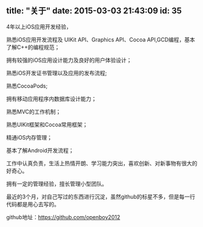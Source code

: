 title: "关于"
date: 2015-03-03 21:43:09
id: 35
---

4年以上iOS应用开发经验，

熟悉iOS应用开发流程及 UIKit API、Graphics API、Cocoa API,GCD编程，基本了解C++的编程规范；

拥有较强的iOS应用设计能力及良好的用户体验设计；

熟悉iOS开发证书管理以及应用的发布流程;

熟悉CocoaPods;

拥有移动应用程序内数据库设计能力；

熟悉MVC的工作机制；

熟悉UIKit框架和Cocoa常用框架；

精通iOS内存管理；

基本了解Android开发流程；

工作中认真负责，生活上热情开朗、学习能力突出，喜欢创新、对新事物有很大的好奇心。

拥有一定的管理经验，擅长管理小型团队。

最近的3个月，对自己写过的东西进行沉淀，虽然github的标星不多，但是每一行代码都是用心去写的。

github地址：https://github.com/openboy2012
<div id="xunlei_com_thunder_helper_plugin_d462f475-c18e-46be-bd10-327458d045bd"></div>
<div id="xunlei_com_thunder_helper_plugin_d462f475-c18e-46be-bd10-327458d045bd"></div>